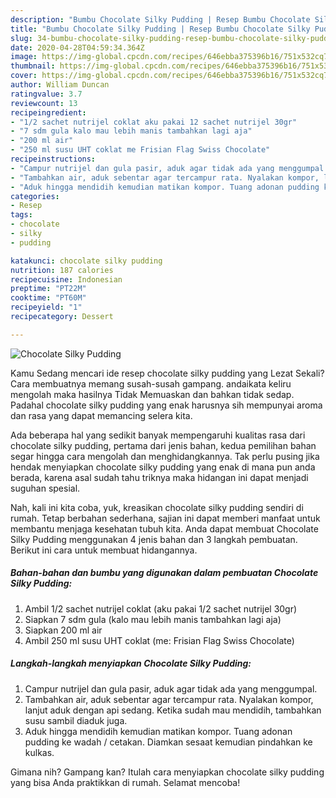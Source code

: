 ```yaml
---
description: "Bumbu Chocolate Silky Pudding | Resep Bumbu Chocolate Silky Pudding Yang Bikin Ngiler"
title: "Bumbu Chocolate Silky Pudding | Resep Bumbu Chocolate Silky Pudding Yang Bikin Ngiler"
slug: 34-bumbu-chocolate-silky-pudding-resep-bumbu-chocolate-silky-pudding-yang-bikin-ngiler
date: 2020-04-28T04:59:34.364Z
image: https://img-global.cpcdn.com/recipes/646ebba375396b16/751x532cq70/chocolate-silky-pudding-foto-resep-utama.jpg
thumbnail: https://img-global.cpcdn.com/recipes/646ebba375396b16/751x532cq70/chocolate-silky-pudding-foto-resep-utama.jpg
cover: https://img-global.cpcdn.com/recipes/646ebba375396b16/751x532cq70/chocolate-silky-pudding-foto-resep-utama.jpg
author: William Duncan
ratingvalue: 3.7
reviewcount: 13
recipeingredient:
- "1/2 sachet nutrijel coklat aku pakai 12 sachet nutrijel 30gr"
- "7 sdm gula kalo mau lebih manis tambahkan lagi aja"
- "200 ml air"
- "250 ml susu UHT coklat me Frisian Flag Swiss Chocolate"
recipeinstructions:
- "Campur nutrijel dan gula pasir, aduk agar tidak ada yang menggumpal."
- "Tambahkan air, aduk sebentar agar tercampur rata. Nyalakan kompor, lanjut aduk dengan api sedang. Ketika sudah mau mendidih, tambahkan susu sambil diaduk juga."
- "Aduk hingga mendidih kemudian matikan kompor. Tuang adonan pudding ke wadah / cetakan. Diamkan sesaat kemudian pindahkan ke kulkas."
categories:
- Resep
tags:
- chocolate
- silky
- pudding

katakunci: chocolate silky pudding 
nutrition: 187 calories
recipecuisine: Indonesian
preptime: "PT22M"
cooktime: "PT60M"
recipeyield: "1"
recipecategory: Dessert

---
```



![Chocolate Silky Pudding](https://img-global.cpcdn.com/recipes/646ebba375396b16/751x532cq70/chocolate-silky-pudding-foto-resep-utama.jpg)

Kamu Sedang mencari ide resep chocolate silky pudding yang Lezat Sekali? Cara membuatnya memang susah-susah gampang. andaikata keliru mengolah maka hasilnya Tidak Memuaskan dan bahkan tidak sedap. Padahal chocolate silky pudding yang enak harusnya sih mempunyai aroma dan rasa yang dapat memancing selera kita.



Ada beberapa hal yang sedikit banyak mempengaruhi kualitas rasa dari chocolate silky pudding, pertama dari jenis bahan, kedua pemilihan bahan segar hingga cara mengolah dan menghidangkannya. Tak perlu pusing jika hendak menyiapkan chocolate silky pudding yang enak di mana pun anda berada, karena asal sudah tahu triknya maka hidangan ini dapat menjadi suguhan spesial.


Nah, kali ini kita coba, yuk, kreasikan chocolate silky pudding sendiri di rumah. Tetap berbahan sederhana, sajian ini dapat memberi manfaat untuk membantu menjaga kesehatan tubuh kita. Anda dapat membuat Chocolate Silky Pudding menggunakan 4 jenis bahan dan 3 langkah pembuatan. Berikut ini cara untuk membuat hidangannya.

<!--inarticleads1-->

##### Bahan-bahan dan bumbu yang digunakan dalam pembuatan Chocolate Silky Pudding:

1. Ambil 1/2 sachet nutrijel coklat (aku pakai 1/2 sachet nutrijel 30gr)
1. Siapkan 7 sdm gula (kalo mau lebih manis tambahkan lagi aja)
1. Siapkan 200 ml air
1. Ambil 250 ml susu UHT coklat (me: Frisian Flag Swiss Chocolate)




<!--inarticleads2-->

##### Langkah-langkah menyiapkan Chocolate Silky Pudding:

1. Campur nutrijel dan gula pasir, aduk agar tidak ada yang menggumpal.
1. Tambahkan air, aduk sebentar agar tercampur rata. Nyalakan kompor, lanjut aduk dengan api sedang. Ketika sudah mau mendidih, tambahkan susu sambil diaduk juga.
1. Aduk hingga mendidih kemudian matikan kompor. Tuang adonan pudding ke wadah / cetakan. Diamkan sesaat kemudian pindahkan ke kulkas.




Gimana nih? Gampang kan? Itulah cara menyiapkan chocolate silky pudding yang bisa Anda praktikkan di rumah. Selamat mencoba!
